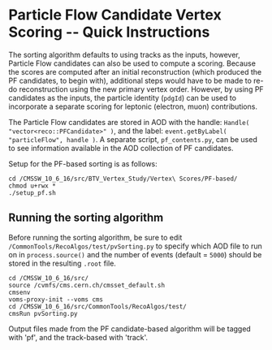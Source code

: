 # Particle Flow Candidate Vertex Scoring -- Quick Instructions

The sorting algorithm defaults to using tracks as the inputs, however, Particle Flow candidates can also be used to compute a scoring.  Because the scores are computed after an initial reconstruction (which produced the PF candidates, to begin with), additional steps would have to be made to re-do reconstruction using the new primary vertex order. However, by using PF candidates as the inputs, the particle identity (`pdgId`) can be used to incorporate a separate scoring for leptonic (electron, muon) contributions. 

The Particle Flow candidates are stored in AOD with the handle: `Handle( "vector<reco::PFCandidate>" )`, and the label: `event.getByLabel( "particleFlow", handle )`. A separate script, `pf_contents.py`, can be used to see information available in the AOD collection of PF candidates.

Setup for the PF-based sorting is as follows:

    cd /CMSSW_10_6_16/src/BTV_Vertex_Study/Vertex\ Scores/PF-based/
    chmod u+rwx *
    ./setup_pf.sh
    
## Running the sorting algorithm
Before running the sorting algorithm, be sure to edit `/CommonTools/RecoAlgos/test/pvSorting.py` to specify which AOD file to run on in `process.source()` and the number of events (default = `5000`) should be stored in the resulting `.root` file.  

    cd /CMSSW_10_6_16/src/
    source /cvmfs/cms.cern.ch/cmsset_default.sh
    cmsenv
    voms-proxy-init --voms cms
    cd /CMSSW_10_6_16/src/CommonTools/RecoAlgos/test/
    cmsRun pvSorting.py
    
Output files made from the PF candidate-based algorithm will be tagged with 'pf', and the track-based with 'track'.

